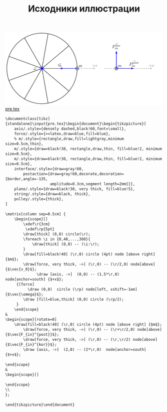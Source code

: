 ﻿---
title: "Исходники иллюстрации"
type: "notpost"
---
<a class="imag2" href="/cook/gallery/tikzpicture_1e9ce1c564f91a4855080ecfdfbdd1fd.tex"><img src="/cook/gallery/tikzpicture_1e9ce1c564f91a4855080ecfdfbdd1fd.pdf.jpg" alt=""></a>
<a href="/cook/gallery/pre">pre.tex</a>
<pre><code class="language-latex">\documentclass[tikz]{standalone}\input{pre.tex}\begin{document}\begin{tikzpicture}[
    axis/.style={densely dashed,black!60,font=\small},
    force/.style={>=latex,draw=blue,fill=blue},
    % m/.style={rectangle,draw,fill=lightgray,minimum size=0.5cm,thin},
    m/.style={draw=black!30, rectangle,draw,thin, fill=blue!2, minimum size=0.5cm},
    m/.style={draw=black!30, rectangle,draw,thin, fill=blue!2, minimum size=0.5cm},
    interface/.style={draw=gray!60,
        postaction={draw=gray!60,decorate,decoration={border,angle=-135,
                    amplitude=0.3cm,segment length=2mm}}},
    plane/.style={draw=black!30, very thick, fill=blue!5},
    string/.style={draw=black, thick},
    pulley/.style={thick},
]

\matrix[column sep=0.5cm] {
    \begin{scope}[]
        \xdef\r{3cm}
         \xdef\rp{5pt}
        \draw[thick] (0,0) circle(\r);
        \foreach \i in {0,40,...,360}{
            \draw[thick] (0,0) -- (\i:\r);
        }
        \draw[fill=black!40] (\r,0) circle (4pt) node [above right] {$m$};
        \draw[force, very thick, ->] (\r,0) -- (\r/2,0) node[above] {$\vec{v_0}$};
              \draw [axis, ->]  (0,0) -- (1.5*\r,0)  node[anchor=south] {$+x$};
     {[force]
          \draw (0,0)  circle (\rp) node[left, xshift=-1em] {$\vec{\omega}$};
        \draw [fill=blue,thick] (0,0) circle (\rp/2);
     }
    \end{scope}
&
\begin{scope}[rotate=0]
    \draw[fill=black!40] (\r,0) circle (4pt) node [above right] {$m$};
        \draw[force, very thick, ->] (\r,0) -- (\r+\r/2,0) node[above] {$\vec{F_{in}^{post}}$};
        \draw[force, very thick, ->] (\r,0) -- (\r,\r/2) node[above] {$\vec{F_{in}^{kor}}$};
        \draw [axis, ->]  (2,0) -- (2*\r,0)  node[anchor=south] {$+x$};

\end{scope}
&
\begin{scope}[]   
 
\end{scope}
\\
};

\end{tikzpicture}\end{document}</code></pre>